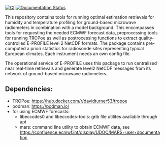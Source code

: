 [![CI](https://github.com/MeteoSwiss/mwr_l12l2/actions/workflows/CI_tests.yaml/badge.svg)](https://github.com/MeteoSwiss/mwr_l12l2/actions/workflows/CI_tests.yaml)
[![Documentation Status](https://readthedocs.org/projects/mwr-l12l2/badge/?version=latest)](https://mwr-l12l2.readthedocs.io/en/latest/?badge=latest)


This repository contains tools for running optimal estimation retrievals for humidity and temperature profiling for 
ground-based microwave radiometers in combination with a model background. This encompasses tools for requesting the 
needed ECMWF forecast data, preprocessing tools for running TROPoe as well as postrocessing functions to extract 
quality-controlled E-PROFILE level 2 NetCDF formats. The package contains pre-computed a priori statistics for 
radiosonde sites representing typical European climates. Each instrument needs an own config file.

The operational service of E-PROFILE uses this package to run centralised near real-time retrievals and generate level2 
NetCDF messages from its network of ground-based microwave radiometers.

## Dependencies:
* TROPoe: https://hub.docker.com/r/davidturner53/tropoe
* podman: https://podman.io/
* for using ECMWF forecasts:
  * libeccodes0 and libeccodes-tools: grib file utilites available through apt
  * mars: command line utility to obtain ECMWF data, see https://confluence.ecmwf.int/display/UDOC/MARS+user+documentation